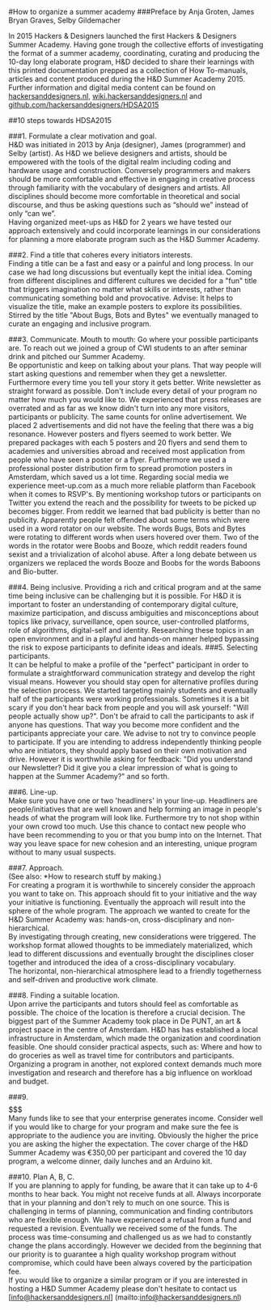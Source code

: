 #How to organize a summer academy
###Preface by Anja Groten, James Bryan Graves, Selby Gildemacher <br>

In 2015 Hackers & Designers launched the first Hackers & Designers Summer Academy. Having gone trough the collective efforts of investigating the format of a summer academy, coordinating, curating and producing the 10-day long elaborate program, H&D decided to share their learnings  with this printed documentation prepped as a collection of How To-manuals, articles and content produced during the H&D Summer Academy 2015. Further information and digital media content can be found on [hackersanddesigners.nl](http://hackersanddesigners.nl/#/), [wiki.hackersanddesigners.nl](http://wiki.hackersanddesigners.nl/mediawiki/index.php/Main_Page)  and [github.com/hackersanddesigners/HDSA2015](https://github.com/hackersanddesigners/HDSA2015)

##10 steps towards HDSA2015   

###1. Formulate a clear motivation and goal.    
H&D was initiated in 2013 by Anja (designer), James (programmer) and Selby (artist). As H&D we believe designers and artists, should be empowered with the tools of the digital realm including coding and hardware usage and construction. Conversely programmers and makers should be more comfortable and effective in engaging in creative process through familiarity with the vocabulary of designers and artists. All disciplines should become more comfortable in theoretical and social discourse, and thus be asking questions such as “should we” instead of only “can we”.   
Having organized meet-ups as H&D for 2 years we have tested our approach extensively and could incorporate learnings in our considerations for planning a more elaborate program such as the H&D Summer Academy.

###2. Find a title that coheres every initiators interests.    
Finding a title can be a fast and easy or a painful and long process. In our case we had long discussions but eventually kept the initial idea. Coming from different disciplines and different cultures we decided for a "fun" title that triggers imagination no matter what skills or interests, rather than communicating something bold and provocative. Advise: It helps to visualize the title, make an example posters to explore its possibilities. Stirred by the title "About Bugs, Bots and Bytes" we eventually managed to curate an engaging and inclusive program.

###3. Communicate.
Mouth to mouth: Go where your possible participants are. To reach out we joined a group of CWI students to an after seminar drink and pitched our Summer Academy.  
Be opportunistic and keep on talking about your plans. That way people will start asking questions and remember when they get a newsletter. Furthermore every time you tell your story it gets better. 
Write newsletter as straight forward as possible. Don't include every detail of your program no matter how much you would like to.
We experienced that press releases are overrated and as far as we know didn't turn into any more visitors, participants or publicity. The same counts for online advertisement. We placed 2 advertisements and did not have the feeling that there was a big resonance. However posters and flyers seemed to work better. We prepared packages with each 5 posters and 20 flyers and send them to academies and universities abroad and received most application from people who have seen a poster or a flyer. Furthermore we used a professional poster distribution firm to spread promotion posters in Amsterdam, which saved us a lot time. Regarding social media we experience meet-up.com as a much more reliable platform than Facebook when it comes to RSVP's. By mentioning workshop tutors or participants on Twitter you extend the reach and the possibility for tweets to be picked up becomes bigger. From reddit we learned that bad publicity is better than no publicity. Apparently people felt offended about some terms which were used in a word rotator on our website. The words Bugs, Bots and Bytes were rotating to different words when users hovered over them. Two of the words in the rotator were Boobs and Booze, which reddit readers found sexist and a trivialization of alcohol abuse. After a long debate between us organizers we replaced the words Booze and Boobs for the words Baboons and Bio-butter.

###4. Being inclusive. 
Providing a rich and critical program and at the same time being inclusive can be challenging but it is possible. For H&D it is important to foster an understanding of contemporary digital culture, maximize participation, and discuss ambiguities and misconceptions about topics like privacy, surveillance, open source, user-controlled platforms, role of algorithms, digital-self and identity. Researching these topics in an open environment and in a playful and hands-on manner helped bypassing the risk to expose participants to definite ideas and ideals.
###5. Selecting participants.  
It can be helpful to make a profile of the "perfect" participant in order to formulate a straightforward communication strategy and develop the right visual means. However you should stay open for alternative profiles during the selection process. We started targeting mainly students and eventually half of the participants were working professionals. Sometimes it is a bit scary if you don't hear back from people and you will ask yourself: "Will people actually show up?". Don't be afraid to call the participants to ask if anyone has questions. That way you become more confident and the participants appreciate your care. We advise to not try to convince people to participate. If you are intending to address independently thinking people who are initiators, they should apply based on their own motivation and drive. However it is worthwhile asking for feedback: "Did you understand our Newsletter? Did it give you a clear impression of what is going to happen at the Summer Academy?" and so forth.

###6. Line-up.   
Make sure you have one or two 'headliners' in your line-up. Headliners are people/initiatives that are well known and help forming an image in people's heads of what the program will look like. Furthermore try to not shop within your own crowd too much. Use this chance to contact new people who have been recommending to you or that you bump into on the Internet. That way you leave space for new cohesion and an interesting, unique program without to many usual suspects.

###7. Approach.   
(See also: *How to research stuff by making.)    
For creating a program it is worthwhile to sincerely consider the approach you want to take on. This approach should fit to your initiative and the way your initiative is functioning. Eventually the approach will result into the sphere of the whole program. The approach we wanted to create for the H&D Summer Academy was: hands-on, cross-disciplinary and non-hierarchical. <br> 
By investigating through creating, new considerations were triggered. The workshop format allowed thoughts to be immediately materialized, which lead to different discussions and eventually brought the disciplines closer together and introduced the idea of a cross-disciplinary vocabulary. <br> 
The horizontal, non-hierarchical atmosphere lead to a friendly togetherness and self-driven and productive work climate.

###8. Finding a suitable location.  
Upon arrive the participants and tutors should feel as comfortable as possible. The choice of the location is therefore a crucial decision. The biggest part of the Summer Academy took place in De PUNT, an art & project space in the centre of Amsterdam. H&D has has established a local infrastructure in Amsterdam, which made the organization and coordination feasible. One should consider practical aspects, such as: Where and how to do groceries as well as travel time for contributors and participants. Organizing a program in another, not explored context demands much more investigation and research and therefore has a big influence on workload and budget.

###9. $$$$$$$   
Many funds like to see that your enterprise generates income. Consider well if you would like to charge for your program and make sure the fee is appropriate to the audience you are inviting. Obviously the higher the price you are asking the higher the expectation. The cover charge of the H&D Summer Academy was €350,00 per participant and covered the 10 day program, a welcome dinner, daily lunches and an Arduino kit.

###10. Plan A, B, C.   
If you are planning to apply for funding, be aware that it can take up to 4-6 months to hear back. You might not receive funds at all. Always incorporate that in your planning and don't rely to much on one source. This is challenging in terms of planning, communication and finding contributors who are flexible enough. We have experienced a refusal from a fund and requested a revision. Eventually we received some of the funds. The process was time-consuming and challenged us as we had to constantly change the plans accordingly. However we decided from the beginning that our priority is to guarantee a high quality workshop program without compromise, which could have been always covered by the participation fee.<br> 
If you would like to organize a similar program or if you are interested in hosting a H&D Summer Academy please don't hesitate to contact us [info@hackersanddesigners.nl]
(mailto:info@hackersanddesigners.nl)
